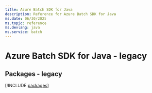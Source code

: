 ```yaml
---
title: Azure Batch SDK for Java
description: Reference for Azure Batch SDK for Java
ms.date: 06/30/2025
ms.topic: reference
ms.devlang: java
ms.service: batch
---
```

# Azure Batch SDK for Java - legacy
## Packages - legacy
[!INCLUDE [packages](batch-index.md)]
